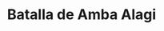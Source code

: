 ﻿---
title: "Batalla de Amba Alagi"
permalink: periodes_1010.html
layout: periode
dataInici: 1895-12-07
sidebar: periodes
pares:
  - 1008:
    title: "Primera Guerra Ítalo-Etíope"
    dataInici: "(1894-12-15)"
    dataFi: "(1896-10-23)"

fills:
jocsPrincipals:
jocsEscenaris:
jocsEpoca:
  - title: "Ascari"
    bggId: 121429
    escenari: "S4 Amba Alagi"
    dataInici: 
    dataFi: 

jocsEpocaEscenaris:
---

